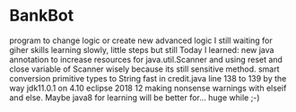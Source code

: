 # BankBot
program to change logic or create new advanced logic
I still waiting for giher skills
learning slowly, little steps but still
Today I learned:
new java annotation  to increase resources for java.util.Scanner and using reset and close variable of Scanner wisely because its 
still sensitive method.
smart conversion primitive types to String fast in credit.java line 138 to 139
by the way jdk11.0.1 on 4.10 eclipse 2018 12 making nonsense warnings with elseif and else. Maybe java8 for learning will be better for... huge while ;-)
